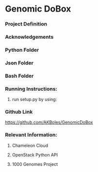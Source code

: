 # Genomic DoBox

### Project Definition



### Acknowledgements



### Python Folder



### Json Folder



### Bash Folder



### Running Instructions:

1) run setup.py by using: 


### Github Link

https://github.com/AKBoles/GenomicDoBox

### Relevant Information:

1)	Chameleon Cloud

2)	OpenStack Python API

3)	1000 Genomes Project
